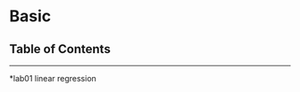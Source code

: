 # Basic

## Table of Contents
--------------------------------------------------------------------------------
*lab01 linear regression
